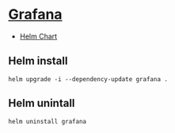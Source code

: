 # [Grafana](https://grafana.com)
- [Helm Chart](https://github.com/grafana/helm-charts/tree/main/charts/grafana)

## Helm install
```
helm upgrade -i --dependency-update grafana .
```

## Helm unintall
```
helm uninstall grafana
``` 
